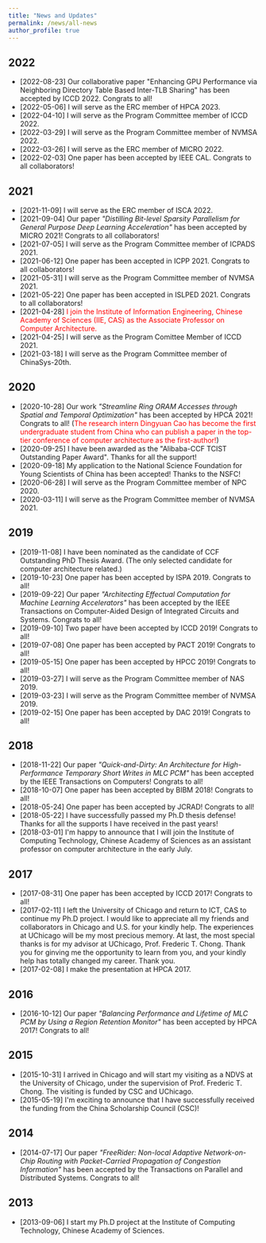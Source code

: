 ```yaml
---
title: "News and Updates"
permalink: /news/all-news
author_profile: true
---
```


## 2022

+ [2022-08-23] Our collaborative paper "Enhancing GPU Performance via Neighboring Directory Table Based Inter-TLB Sharing" has been accepted by ICCD 2022. Congrats to all!
+ [2022-05-06] I will serve as the ERC member of HPCA 2023.
+ [2022-04-10] I will serve as the Program Committee member of ICCD 2022.
+ [2022-03-29] I will serve as the Program Committee member of NVMSA 2022.
+ [2022-03-26] I will serve as the ERC member of MICRO 2022.
+ [2022-02-03] One paper has been accepted by IEEE CAL. Congrats to all collaborators!

## 2021

+ [2021-11-09] I will serve as the ERC member of ISCA 2022.
+ [2021-09-04] Our paper <i>"Distilling Bit-level Sparsity Parallelism for General Purpose Deep Learning Acceleration"</i> has been accepted by MICRO 2021! Congrats to all collaborators!
+ [2021-07-05] I will serve as the Program Committee member of ICPADS 2021. 
+ [2021-06-12] One paper has been accepted in ICPP 2021. Congrats to all collaborators!
+ [2021-05-31] I will serve as the Program Committee member of NVMSA 2021.
+ [2021-05-22] One paper has been accepted in ISLPED 2021. Congrats to all collaborators!
+ [2021-04-28] <font color="#FF0000">I join the Institute of Information Engineering, Chinese Academy of Sciences (IIE, CAS) as the Associate Professor on Computer Architecture.</font>
+ [2021-04-25] I will serve as the Program Comittee Member of ICCD 2021. 
+ [2021-03-18] I will serve as the Program Committee member of ChinaSys-20th.

## 2020

+ [2020-10-28] Our work <i>"Streamline Ring ORAM Accesses through Spatial and Temporal Optimization"</i> has been accepted by HPCA 2021! Congrats to all! (<font color="#FF0000">The research intern Dingyuan Cao has become the first undergraduate student from China who can publish a paper in the top-tier conference of computer architecture as the first-author!</font>)
+ [2020-09-25] I have been awarded as the "Alibaba-CCF TCIST Outstanding Paper Award". Thanks for all the support!
+ [2020-09-18] My application to the National Science Foundation for Young Scientists of China has been accepted! Thanks to the NSFC!
+ [2020-06-28] I will serve as the Program Committee member of NPC 2020.
+ [2020-03-11] I will serve as the Program Committee member of NVMSA 2021.

## 2019

+ [2019-11-08] I have been nominated as the candidate of CCF Outstanding PhD Thesis Award. (The only selected candidate for computer architecture related.) 
+ [2019-10-23] One paper has been accepted by ISPA 2019. Congrats to all!
+ [2019-09-22] Our paper <i>"Architecting Effectual Computation for Machine Learning Accelerators"</i> has been accepted by the IEEE Transactions on Computer-Aided Design of Integrated Circuits and Systems. Congrats to all!
+ [2019-09-10] Two paper have been accepted by ICCD 2019! Congrats to all!
+ [2019-07-08] One paper has been accepted by PACT 2019! Congrats to all!
+ [2019-05-15] One paper has been accepted by HPCC 2019! Congrats to all!
+ [2019-03-27] I will serve as the Program Committee member of NAS 2019.
+ [2019-03-23] I will serve as the Program Committee member of NVMSA 2019.
+ [2019-02-15] One paper has been accepted by DAC 2019! Congrats to all!

## 2018

+ [2018-11-22] Our paper <i>"Quick-and-Dirty: An Architecture for High-Performance Temporary Short Writes in MLC PCM"</i> has been accepted by the IEEE Transactions on Computers! Congrats to all!
+ [2018-10-07] One paper has been accepted by BIBM 2018! Congrats to all!
+ [2018-05-24] One paper has been accepted by JCRAD! Congrats to all!
+ [2018-05-22] I have successfully passed my Ph.D thesis defense! Thanks for all the supports I have received in the past years! 
+ [2018-03-01] I'm happy to announce that I will join the Institute of Computing Technology, Chinese Academy of Sciences as an assistant professor on computer architecture in the early July.

## 2017

+ [2017-08-31] One paper has been accepted by ICCD 2017! Congrats to all!
+ [2017-02-11] I left the University of Chicago and return to ICT, CAS to continue my Ph.D project. I would like to appreciate all my friends and collaborators in Chicago and U.S. for your kindly help. The experiences at UChicago will be my most precious memory. At last, the most special thanks is for my advisor at UChicago, Prof. Frederic T. Chong. Thank you for ginving me the opportunity to learn from you, and your kindly help has totally changed my career. Thank you.
+ [2017-02-08] I make the presentation at HPCA 2017.

## 2016

+ [2016-10-12] Our paper <i>"Balancing Performance and Lifetime of MLC PCM by Using a Region Retention Monitor"</i> has been accepted by HPCA 2017! Congrats to all!

## 2015

+ [2015-10-31] I arrived in Chicago and will start my visiting as a NDVS at the University of Chicago, under the supervision of Prof. Frederic T. Chong. The visiting is funded by CSC and UChicago.
+ [2015-05-19] I'm exciting to announce that I have successfully received the funding from the China Scholarship Council (CSC)! 

## 2014

+ [2014-07-17] Our paper <i>"FreeRider: Non-local Adaptive Network-on-Chip Routing with Packet-Carried
Propagation of Congestion Information"</i> has been accepted by the Transactions on Parallel and Distributed Systems. Congrats to all!

## 2013

+ [2013-09-06] I start my Ph.D project at the Institute of Computing Technology, Chinese Academy of Sciences.
